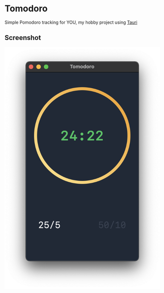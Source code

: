 # Tomodoro

Simple Pomodoro tracking for YOU, my hobby project using [Tauri](https://tauri.studio/en/)

## Screenshot

![](screenshot.png)

